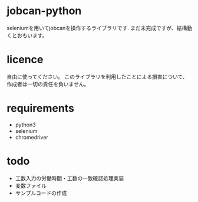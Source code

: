 # jobcan-python

seleniumを用いてjobcanを操作するライブラリです.
まだ未完成ですが、結構動くとおもいます。

# licence

自由に使ってください。
このライブラリを利用したことによる損害について、作成者は一切の責任を負いません。

# requirements
- python3
- selenium
- chromedriver

# todo

- 工数入力の労働時間・工数の一致確認処理実装
- 変数ファイル
- サンプルコードの作成
